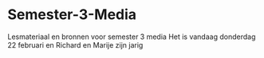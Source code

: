 # Semester-3-Media

Lesmateriaal en bronnen voor semester 3 media
Het is vandaag donderdag 22 februari en Richard en Marije zijn jarig
